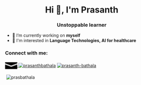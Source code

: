 <!--### Hi there 👋
-->

<!--
**prasbathala/prasbathala** is a ✨ _special_ ✨ repository because its `README.md` (this file) appears on your GitHub profile.

Here are some ideas to get you started:

- 🔭 I’m currently working on ...
- 🌱 I’m currently learning ...
- 👯 I’m looking to collaborate on ...
- 🤔 I’m looking for help with ...
- 💬 Ask me about ...
- 📫 How to reach me: ...
- 😄 Pronouns: ...
- ⚡ Fun fact: ...
-->

<h1 align="center">Hi 👋, I'm Prasanth</h1>
<h3 align="center">Unstoppable learner</h3>

- 🔭 I’m currently working on **myself**
- 💬 I'm interested in **Language Technologies, AI for healthcare**



<h3 align="left">Connect with me:</h3>
<p align="left">
<a href="mailto:pbathala3@gatech.edu"><img align="center" src="https://raw.githubusercontent.com/iconic/open-iconic/master/svg/envelope-closed.svg" alt="pbathala@gatech.edu" height="30" width="40" />
  </a>
<a href="https://linkedin.com/in/prasanthbathala" target="blank"><img align="center" src="https://cdn.jsdelivr.net/npm/simple-icons@v3/icons/linkedin.svg" alt="prasanthbathala" height="30" width="40" /></a>
<a href="https://www.leetcode.com/prasanth-bathala" target="blank"><img align="center" src="https://cdn.jsdelivr.net/npm/simple-icons@3.13.0/icons/leetcode.svg" alt="prasanth-bathala" height="30" width="40" /></a>
  
</p>

<p>&nbsp;<img align="center" src="https://github-readme-stats.vercel.app/api?username=prasbathala&include_all_commits=true&count_private=true&show_icons=true&locale=en&theme=dark" alt="prasbathala" /></p>


